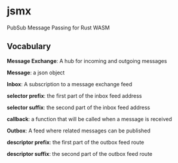# jsmx
PubSub Message Passing for Rust WASM

## Vocabulary

**Message Exchange**: A hub for incoming and outgoing messages

**Message**: a json object


**Inbox**: A subscription to a message exchange feed

**selector prefix**: the first part of the inbox feed address

**selector suffix**: the second part of the inbox feed address

**callback**: a function that will be called when a message is received


**Outbox**: A feed where related messages can be published

**descriptor prefix**: the first part of the outbox feed route

**descriptor suffix**: the second part of the outbox feed route



